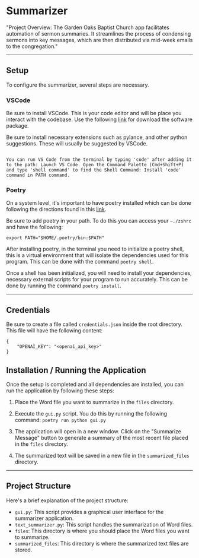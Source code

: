# Summarizer
"Project Overview: The Garden Oaks Baptist Church app facilitates automation of sermon summaries. It streamlines the process of condensing sermons into key messages, which are then distributed via mid-week emails to the congregation."

***

## Setup
To configure the summarizer, several steps are necessary.

### VSCode

Be sure to install VSCode. This is your code editor and will be place you interact with the codebase. 
Use the following [link](https://code.visualstudio.com/download) for download the software package. 

Be sure to install necessary extensions such as pylance, and other python suggestions. These will usually be suggested by VSCode.

```

You can run VS Code from the terminal by typing 'code' after adding it to the path: Launch VS Code. Open the Command Palette (Cmd+Shift+P) and type 'shell command' to find the Shell Command: Install 'code' command in PATH command.

```

### Poetry

On a system level, it's important to have poetry installed which can be done following the directions found in this [link](https://python-poetry.org/docs/#installing-with-the-official-installer).

Be sure to add poetry in your path. To do this you can access your `~./zshrc` and have the following:

`export PATH="$HOME/.poetry/bin:$PATH"`

After installing poetry, in the terminal you need to initialize a poetry shell, this is a virtual environment that will isolate the dependencies used for this program. This can be done with the command
`poetry shell`.

Once a shell has been initialized, you will need to install your dependencies, necessary external scripts for your program to run accurately. This can be done by running the command `poetry install`.

*** 

## Credentials

Be sure to create a file called `credentials.json` inside the root directory. This file will have the following content:

```
{
    "OPENAI_KEY": "<openai_api_key>"
}

```

## Installation / Running the Application

Once the setup is completed and all dependencies are installed, you can run the application by following these steps:

1. Place the Word file you want to summarize in the `files` directory.
2. Execute the `gui.py` script. You do this by running the following command: 
`poetry run python gui.py`

3. The application will open in a new window. Click on the "Summarize Message" button to generate a summary of the most recent file placed in the `files` directory.

4. The summarized text will be saved in a new file in the `summarized_files` directory.

***

## Project Structure

Here's a brief explanation of the project structure:

- `gui.py`: This script provides a graphical user interface for the summarizer application.
- `text_summarizer.py`: This script handles the summarization of Word files.
- `files`: This directory is where you should place the Word files you want to summarize.
- `summarized_files`: This directory is where the summarized text files are stored.
